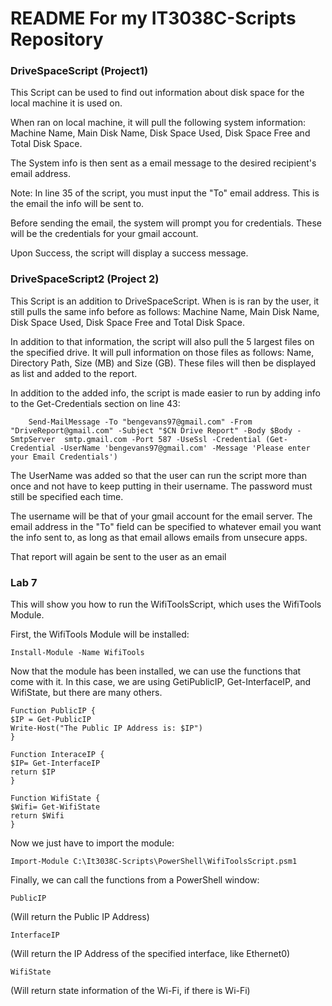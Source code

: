 # README For my IT3038C-Scripts Repository

### DriveSpaceScript (Project1)


This Script can be used to find out information about disk space for the local machine it is used on.

When ran on local machine, it will pull the following system information: Machine Name, Main Disk Name, Disk Space Used, Disk Space Free and Total Disk Space.

The System info is then sent as a email message to the desired recipient's email address.

Note: In line 35 of the script, you must input the "To" email address. This is the email the info will be sent to.

Before sending the email, the system will prompt you for credentials. These will be the credentials for your gmail account.

Upon Success, the script will display a success message.

### DriveSpaceScript2 (Project 2)

This Script is an addition to DriveSpaceScript. When is is ran by the user, it still pulls the same info before as follows: Machine Name, Main Disk Name, Disk Space Used, Disk Space Free and Total Disk Space. 

In addition to that information, the script will also pull the 5 largest files on the specified drive. It will pull information on those files as follows: Name, Directory Path, Size (MB) and Size (GB). These files will then be displayed as list and added to the report. 

In addition to the added info, the script is made easier to run by adding info to the Get-Credentials section on line 43:
        
        Send-MailMessage -To "bengevans97@gmail.com" -From "DriveReport@gmail.com" -Subject "$CN Drive Report" -Body $Body -SmtpServer  smtp.gmail.com -Port 587 -UseSsl -Credential (Get-Credential -UserName 'bengevans97@gmail.com' -Message 'Please enter your Email Credentials')
        
The UserName was added so that the user can run the script more than once and not have to keep putting in their username. The password must still be specified each time.

The username will be that of your gmail account for the email server. The email address in the "To" field can be specified to whatever email you want the info sent to, as long as that email allows emails from unsecure apps.

That report will again be sent to the user as an email

### Lab 7


This will show you how to run the WifiToolsScript, which uses the WifiTools Module.

First, the WifiTools Module will be installed:

    Install-Module -Name WifiTools

Now that the module has been installed, we can use the functions that come with it. In this case, we are using GetiPublicIP, Get-InterfaceIP, and WifiState, but there are many others.

    Function PublicIP {
    $IP = Get-PublicIP
    Write-Host("The Public IP Address is: $IP")
    }
    
    Function InteraceIP {
    $IP= Get-InterfaceIP
    return $IP
    }

    Function WifiState {
    $Wifi= Get-WifiState
    return $Wifi
    }
    
Now we just have to import the module:

    Import-Module C:\It3038C-Scripts\PowerShell\WifiToolsScript.psm1
    
Finally, we can call the functions from a PowerShell window:

    PublicIP

(Will return the Public IP Address)

    InterfaceIP
    
(Will return the IP Address of the specified interface, like Ethernet0)

    WifiState
    
(Will return state information of the Wi-Fi, if there is Wi-Fi)
